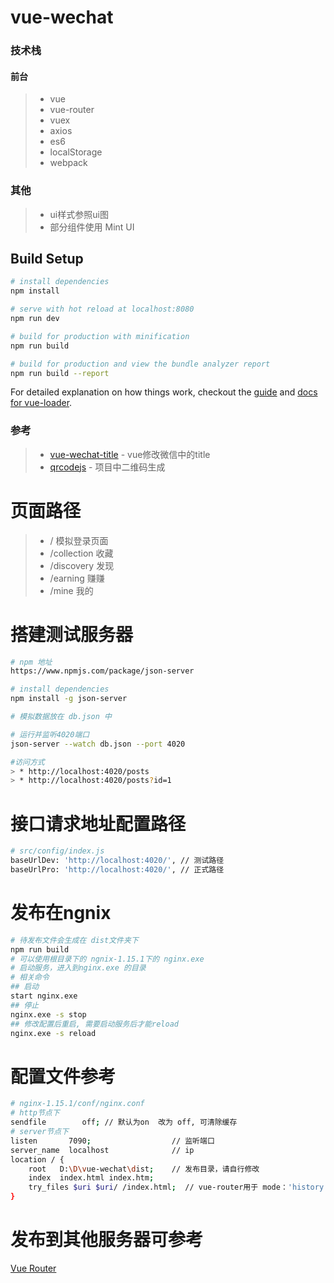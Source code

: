 # vue-wechat

### 技术栈

#### 前台
> * vue
> * vue-router
> * vuex
> * axios
> * es6
> * localStorage
> * webpack

### 其他
> * ui样式参照ui图
> * 部分组件使用 Mint UI

## Build Setup

``` bash
# install dependencies
npm install

# serve with hot reload at localhost:8080
npm run dev

# build for production with minification
npm run build

# build for production and view the bundle analyzer report
npm run build --report
```

For detailed explanation on how things work, checkout the [guide](http://vuejs-templates.github.io/webpack/) and [docs for vue-loader](http://vuejs.github.io/vue-loader).

### 参考
> * [vue-wechat-title](https://www.npmjs.com/package/vue-wechat-title)	-	vue修改微信中的title
> * [qrcodejs](https://github.com/davidshimjs/qrcodejs)	-	项目中二维码生成

# 页面路径
> * /   模拟登录页面
> * /collection   收藏
> * /discovery    发现
> * /earning	  赚赚
> * /mine         我的

# 搭建测试服务器
``` bash
# npm 地址
https://www.npmjs.com/package/json-server

# install dependencies
npm install -g json-server

# 模拟数据放在 db.json 中

# 运行并监听4020端口
json-server --watch db.json --port 4020

#访问方式
> * http://localhost:4020/posts
> * http://localhost:4020/posts?id=1
```

# 接口请求地址配置路径
``` bash
# src/config/index.js
baseUrlDev: 'http://localhost:4020/', // 测试路径
baseUrlPro: 'http://localhost:4020/', // 正式路径
```

# 发布在ngnix
``` bash
# 待发布文件会生成在 dist文件夹下
npm run build
# 可以使用根目录下的 ngnix-1.15.1下的 nginx.exe
# 启动服务，进入到nginx.exe 的目录
# 相关命令
## 启动
start nginx.exe
## 停止
nginx.exe -s stop
## 修改配置后重启, 需要启动服务后才能reload
nginx.exe -s reload
```

# 配置文件参考
``` bash
# nginx-1.15.1/conf/nginx.conf
# http节点下
sendfile        off; // 默认为on  改为 off, 可清除缓存
# server节点下
listen       7090;					// 监听端口
server_name  localhost				// ip
location / {
    root   D:\D\vue-wechat\dist;	// 发布目录，请自行修改
    index  index.html index.htm;
    try_files $uri $uri/ /index.html;  // vue-router用于 mode：'history'的配置
}
```

# 发布到其他服务器可参考
[Vue Router](https://router.vuejs.org/zh/guide/essentials/history-mode.html#%E5%90%8E%E7%AB%AF%E9%85%8D%E7%BD%AE%E4%BE%8B%E5%AD%90)